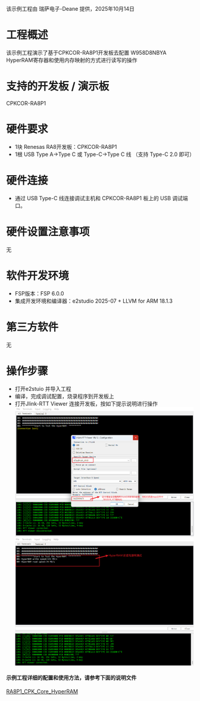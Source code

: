 该示例工程由 瑞萨电子-Deane 提供，2025年10月14日

# 工程概述
该示例工程演示了基于CPKCOR-RA8P1开发板去配置 W958D8NBYA HyperRAM寄存器和使用内存映射的方式进行读写的操作 

# 支持的开发板 / 演示板
CPKCOR-RA8P1

# 硬件要求
- 1块 Renesas RA8开发板：CPKCOR-RA8P1
- 1根 USB Type A->Type C 或 Type-C->Type C 线 （支持 Type-C 2.0 即可）

# 硬件连接
- 通过 USB Type-C 线连接调试主机和 CPKCOR-RA8P1 板上的 USB 调试端口。

# 硬件设置注意事项
 无

# 软件开发环境
- FSP版本：FSP 6.0.0
- 集成开发环境和编译器：e2studio 2025-07 + LLVM for ARM 18.1.3

# 第三方软件
无

# 操作步骤
- 打开e2stuio 并导入工程
- 编译，完成调试配置，烧录程序到开发板上
- 打开Jlink-RTT Viewer 连接开发板，按如下提示说明进行操作
  ![alt text](images/RTT_Connect1.png)
  ![alt text](images/RTT_Connect2.png)
#### 示例工程详细的配置和使用方法，请参考下面的说明文件
[RA8P1_CPK_Core_HyperRAM](RA8P1_CPK_Core_HyperRAM.md)